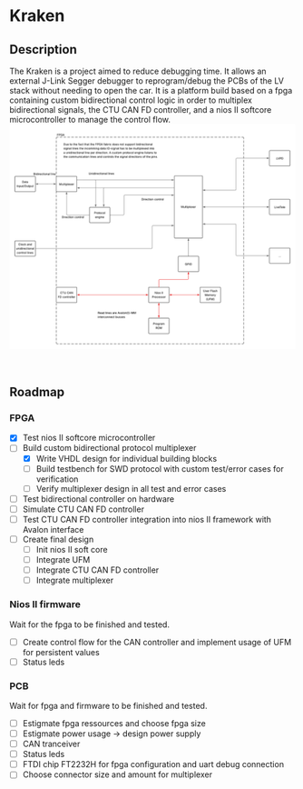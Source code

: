 # Kraken
## Description
The Kraken is a project aimed to reduce debugging time. It allows an external J-Link Segger debugger to reprogram/debug the PCBs of the LV stack without needing to open the car. It is a platform build based on a fpga containing custom bidirectional control logic in order to multiplex bidirectional signals, the CTU CAN FD controller, and a nios II softcore microcontroller to manage the control flow. 
![Fpga architecture](./docs/Documents/fpga_architecture.png)

<br/>

## Roadmap
### FPGA
- [x] Test nios II softcore microcontroller
- [ ] Build custom bidirectional protocol multiplexer
  - [x] Write VHDL design for individual building blocks 
  - [ ] Build testbench for SWD protocol with custom test/error cases for verification
  - [ ] Verify multiplexer design in all test and error cases
- [ ] Test bidirectional controller on hardware 
- [ ] Simulate CTU CAN FD controller
- [ ] Test CTU CAN FD controller integration into nios II framework with Avalon interface
- [ ] Create final design
  - [ ] Init nios II soft core
  - [ ] Integrate UFM
  - [ ] Integrate CTU CAN FD controller
  - [ ] Integrate multiplexer

### Nios II firmware
Wait for the fpga to be finished and tested.
- [ ] Create control flow for the CAN controller and implement usage of UFM for persistent values
- [ ] Status leds

### PCB
Wait for fpga and firmware to be finished and tested.
- [ ] Estigmate fpga ressources and choose fpga size
- [ ] Estigmate power usage -> design power supply
- [ ] CAN tranceiver
- [ ] Status leds
- [ ] FTDI chip FT2232H for fpga configuration and uart debug connection
- [ ] Choose connector size and amount for multiplexer
